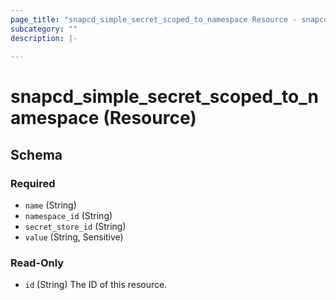 ```yaml
---
page_title: "snapcd_simple_secret_scoped_to_namespace Resource - snapcd"
subcategory: ""
description: |-
  
---
```


# snapcd_simple_secret_scoped_to_namespace (Resource)






<!-- schema generated by tfplugindocs -->
## Schema

### Required

- `name` (String)
- `namespace_id` (String)
- `secret_store_id` (String)
- `value` (String, Sensitive)

### Read-Only

- `id` (String) The ID of this resource.
